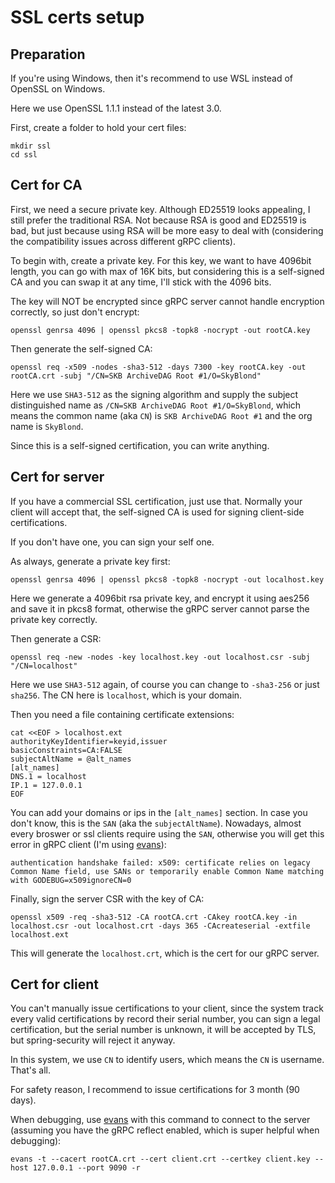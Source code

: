 # SSL certs setup

## Preparation

If you're using Windows, then it's recommend to use WSL instead of OpenSSL on Windows.

Here we use OpenSSL 1.1.1 instead of the latest 3.0.

First, create a folder to hold your cert files:
```shell
mkdir ssl
cd ssl
```

## Cert for CA

First, we need a secure private key. Although ED25519 looks appealing, I still
prefer the traditional RSA. Not because RSA is good and ED25519 is bad, but just
because using RSA will be more easy to deal with (considering the compatibility
issues across different gRPC clients).

To begin with, create a private key. For this key, we want to have 4096bit length,
you can go with max of 16K bits, but considering this is a self-signed CA and you
can swap it at any time, I'll stick with the 4096 bits.

The key will NOT be encrypted since gRPC server cannot handle encryption correctly,
so just don't encrypt: 
```shell
openssl genrsa 4096 | openssl pkcs8 -topk8 -nocrypt -out rootCA.key
```

Then generate the self-signed CA:
```shell
openssl req -x509 -nodes -sha3-512 -days 7300 -key rootCA.key -out rootCA.crt -subj "/CN=SKB ArchiveDAG Root #1/O=SkyBlond"
```
Here we use `SHA3-512` as the signing algorithm and supply the subject distinguished
name as `/CN=SKB ArchiveDAG Root #1/O=SkyBlond`, which means the common name (aka `CN`)
is `SKB ArchiveDAG Root #1` and the org name is `SkyBlond`.

Since this is a self-signed certification, you can write anything.

## Cert for server

If you have a commercial SSL certification, just use that. Normally your client
will accept that, the self-signed CA is used for signing client-side certifications.

If you don't have one, you can sign your self one.

As always, generate a private key first:
```shell
openssl genrsa 4096 | openssl pkcs8 -topk8 -nocrypt -out localhost.key
```

Here we generate a 4096bit rsa private key, and encrypt it using aes256 and save
it in pkcs8 format, otherwise the gRPC server cannot parse the private key correctly.

Then generate a CSR:
```shell
openssl req -new -nodes -key localhost.key -out localhost.csr -subj "/CN=localhost"
```
Here we use `SHA3-512` again, of course you can change to `-sha3-256` or just `sha256`.
The CN here is `localhost`, which is your domain.

Then you need a file containing certificate extensions:
```shell
cat <<EOF > localhost.ext
authorityKeyIdentifier=keyid,issuer
basicConstraints=CA:FALSE
subjectAltName = @alt_names
[alt_names]
DNS.1 = localhost
IP.1 = 127.0.0.1
EOF
```

You can add your domains or ips in the `[alt_names]` section. In case you don't
know, this is the `SAN` (aka the `subjectAltName`). Nowadays, almost every broswer
or ssl clients require using the `SAN`, otherwise you will get this error in gRPC
client (I'm using [evans](https://github.com/ktr0731/evans)):
```
authentication handshake failed: x509: certificate relies on legacy Common Name field, use SANs or temporarily enable Common Name matching with GODEBUG=x509ignoreCN=0
```

Finally, sign the server CSR with the key of CA:
```shell
openssl x509 -req -sha3-512 -CA rootCA.crt -CAkey rootCA.key -in localhost.csr -out localhost.crt -days 365 -CAcreateserial -extfile localhost.ext
```

This will generate the `localhost.crt`, which is the cert for our gRPC server.

## Cert for client

You can't manually issue certifications to your client, since the system track
every valid certifications by record their serial number, you can sign a legal
certification, but the serial number is unknown, it will be accepted by TLS, but
spring-security will reject it anyway.

In this system, we use `CN` to identify users, which means the `CN` is username.
That's all.

For safety reason, I recommend to issue certifications for 3 month (90 days).

When debugging, use [evans](https://github.com/ktr0731/evans) with this command
to connect to the server (assuming you have the gRPC reflect enabled, which is
super helpful when debugging):
```shell
evans -t --cacert rootCA.crt --cert client.crt --certkey client.key --host 127.0.0.1 --port 9090 -r
```
